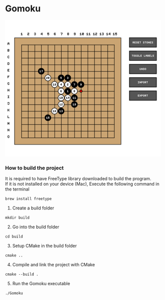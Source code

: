 # Gomoku

![Image description](./gomoku_screenshot.png)

### How to build the project
It is required to have FreeType library downloaded to build the program. <br>
If it is not installed on your device (Mac), Execute the following command in the terminal
```
brew install freetype
```

1. Create a build folder 
```
mkdir build
```
2. Go into the build folder
```
cd build
```
3. Setup CMake in the build folder
```
cmake ..
```
4. Compile and link the project with CMake
```
cmake --build .
```
5. Run the Gomoku executable
```
./Gomoku
```
